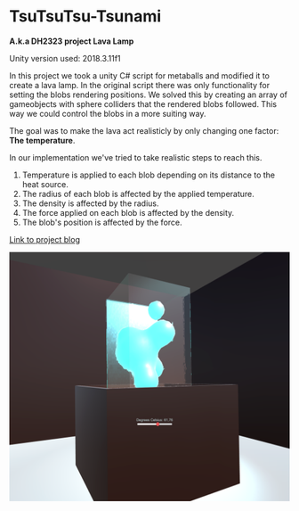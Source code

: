 # TsuTsuTsu-Tsunami

__A.k.a DH2323 project Lava Lamp__

Unity version used: 2018.3.11f1

In this project we took a unity C# script for metaballs and modified it to create a lava lamp.
In the original script there was only functionality for setting the blobs rendering positions.
We solved this by creating an array of gameobjects with sphere colliders that the rendered blobs followed.
This way we could control the blobs in a more suiting way.

The goal was to make the lava act realisticly by only changing one factor: __The temperature__.

In our implementation we've tried to take realistic steps to reach this.

1. Temperature is applied to each blob depending on its distance to the heat source.
2. The radius of each blob is affected by the applied temperature.
3. The density is affected by the radius.
4. The force applied on each blob is affected by the density.
5. The blob's position is affected by the force.

[Link to project blog](http://sabinavonessen.me/blog/)

![](https://github.com/vronc/TsuTsuTsu-Tsunami/blob/master/BlobRef)
